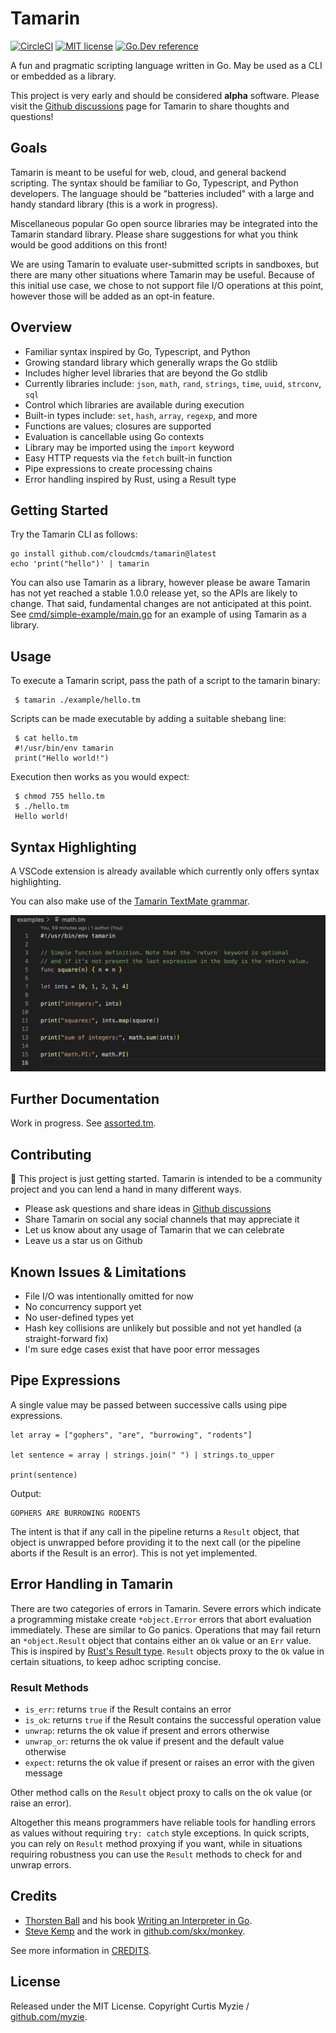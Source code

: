 # Tamarin

[![CircleCI](https://dl.circleci.com/status-badge/img/gh/cloudcmds/tamarin/tree/main.svg?style=svg)](https://dl.circleci.com/status-badge/redirect/gh/cloudcmds/tamarin/tree/main)
[![MIT license](https://img.shields.io/badge/license-MIT-brightgreen.svg)](https://opensource.org/licenses/MIT)
[![Go.Dev reference](https://img.shields.io/badge/go.dev-reference-blue?logo=go&logoColor=white)](https://pkg.go.dev/github.com/cloudcmds/tamarin)

A fun and pragmatic scripting language written in Go. May be used as a CLI or embedded as a library.

This project is very early and should be considered **alpha** software. Please visit the
[Github discussions](https://github.com/cloudcmds/tamarin/discussions) page for Tamarin
to share thoughts and questions!

## Goals

Tamarin is meant to be useful for web, cloud, and general backend scripting.
The syntax should be familiar to Go, Typescript, and Python developers.
The language should be "batteries included" with a large and handy
standard library (this is a work in progress).

Miscellaneous popular Go open source libraries may be integrated into the
Tamarin standard library. Please share suggestions for what you think would
be good additions on this front!

We are using Tamarin to evaluate user-submitted scripts in sandboxes, but
there are many other situations where Tamarin may be useful. Because of this
initial use case, we chose to not support file I/O operations at this point,
however those will be added as an opt-in feature.

## Overview

- Familiar syntax inspired by Go, Typescript, and Python
- Growing standard library which generally wraps the Go stdlib
- Includes higher level libraries that are beyond the Go stdlib
- Currently libraries include: `json`, `math`, `rand`, `strings`, `time`, `uuid`, `strconv`, `sql`
- Control which libraries are available during execution
- Built-in types include: `set`, `hash`, `array`, `regexp`, and more
- Functions are values; closures are supported
- Evaluation is cancellable using Go contexts
- Library may be imported using the `import` keyword
- Easy HTTP requests via the `fetch` built-in function
- Pipe expressions to create processing chains
- Error handling inspired by Rust, using a Result type

## Getting Started

Try the Tamarin CLI as follows:

```
go install github.com/cloudcmds/tamarin@latest
echo 'print("hello")' | tamarin
```

You can also use Tamarin as a library, however please be aware Tamarin has not yet reached
a stable 1.0.0 release yet, so the APIs are likely to change. That said, fundamental changes
are not anticipated at this point. See [cmd/simple-example/main.go](./cmd/simple-example/main.go)
for an example of using Tamarin as a library.

## Usage

To execute a Tamarin script, pass the path of a script to the tamarin binary:

     $ tamarin ./example/hello.tm

Scripts can be made executable by adding a suitable shebang line:

     $ cat hello.tm
     #!/usr/bin/env tamarin
     print("Hello world!")

Execution then works as you would expect:

     $ chmod 755 hello.tm
     $ ./hello.tm
     Hello world!

## Syntax Highlighting

A VSCode extension is already available which currently only offers syntax highlighting.

You can also make use of the [Tamarin TextMate grammar](./vscode/syntaxes/tamarin.grammar.json).

![](docs/assets/syntax-highlighting.png?raw=true)

## Further Documentation

Work in progress. See [assorted.tm](./examples/assorted.tm).

## Contributing

🎉 This project is just getting started. Tamarin is intended to be a community project and you can lend a hand in many different ways.

- Please ask questions and share ideas in [Github discussions](https://github.com/cloudcmds/tamarin/discussions)
- Share Tamarin on social any social channels that may appreciate it
- Let us know about any usage of Tamarin that we can celebrate
- Leave us a star us on Github

## Known Issues & Limitations

- File I/O was intentionally omitted for now
- No concurrency support yet
- No user-defined types yet
- Hash key collisions are unlikely but possible and not yet handled (a straight-forward fix)
- I'm sure edge cases exist that have poor error messages

## Pipe Expressions

A single value may be passed between successive calls using pipe expressions.

```
let array = ["gophers", "are", "burrowing", "rodents"]

let sentence = array | strings.join(" ") | strings.to_upper

print(sentence)
```

Output:

```
GOPHERS ARE BURROWING RODENTS
```

The intent is that if any call in the pipeline returns a `Result` object, that
object is unwrapped before providing it to the next call (or the pipeline aborts
if the Result is an error). This is not yet implemented.

## Error Handling in Tamarin

There are two categories of errors in Tamarin. Severe errors which indicate a programming mistake
create `*object.Error` errors that abort evaluation immediately. These are similar to Go panics.
Operations that may fail return an `*object.Result` object that contains either an `Ok` value or
an `Err` value. This is inspired by [Rust's Result type](https://doc.rust-lang.org/std/result/).
`Result` objects proxy to the `Ok` value in certain situations, to keep adhoc scripting concise.

### Result Methods

- `is_err`: returns `true` if the Result contains an error
- `is_ok`: returns `true` if the Result contains the successful operation value
- `unwrap`: returns the ok value if present and errors otherwise
- `unwrap_or`: returns the ok value if present and the default value otherwise
- `expect`: returns the ok value if present or raises an error with the given message

Other method calls on the `Result` object proxy to calls on the ok value (or
raise an error).

Altogether this means programmers have reliable tools for handling errors as
values without requiring `try: catch` style exceptions. In quick scripts, you
can rely on `Result` method proxying if you want, while in situations requiring
robustness you can use the `Result` methods to check for and unwrap errors.

## Credits

- [Thorsten Ball](https://github.com/mrnugget) and his book [Writing an Interpreter in Go](https://interpreterbook.com/).
- [Steve Kemp](https://github.com/skx) and the work in [github.com/skx/monkey](https://github.com/skx/monkey).

See more information in [CREDITS](./CREDITS).

## License

Released under the MIT License. Copyright Curtis Myzie / [github.com/myzie](https://github.com/myzie).
